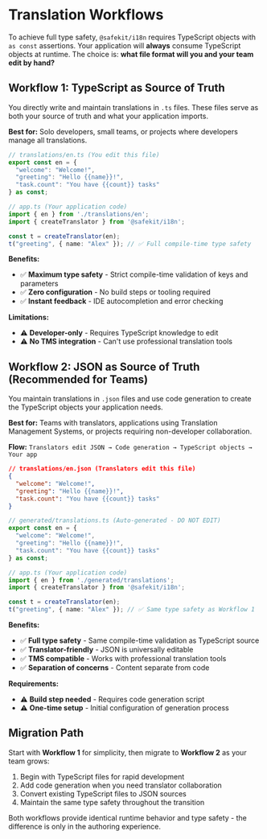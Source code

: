 # Translation Workflows

To achieve full type safety, `@safekit/i18n` requires TypeScript objects with `as const` assertions. Your application will **always** consume TypeScript objects at runtime. The choice is: **what file format will you and your team edit by hand?**

## Workflow 1: TypeScript as Source of Truth

You directly write and maintain translations in `.ts` files. These files serve as both your source of truth and what your application imports.

**Best for:** Solo developers, small teams, or projects where developers manage all translations.

```typescript
// translations/en.ts (You edit this file)
export const en = {
  "welcome": "Welcome!",
  "greeting": "Hello {{name}}!",
  "task.count": "You have {{count}} tasks"
} as const;

// app.ts (Your application code)
import { en } from './translations/en';
import { createTranslator } from '@safekit/i18n';

const t = createTranslator(en);
t("greeting", { name: "Alex" }); // ✅ Full compile-time type safety
```

**Benefits:**
- ✅ **Maximum type safety** - Strict compile-time validation of keys and parameters
- ✅ **Zero configuration** - No build steps or tooling required
- ✅ **Instant feedback** - IDE autocompletion and error checking

**Limitations:**
- ⚠️ **Developer-only** - Requires TypeScript knowledge to edit
- ⚠️ **No TMS integration** - Can't use professional translation tools

## Workflow 2: JSON as Source of Truth (Recommended for Teams)

You maintain translations in `.json` files and use code generation to create the TypeScript objects your application needs.

**Best for:** Teams with translators, applications using Translation Management Systems, or projects requiring non-developer collaboration.

**Flow:** `Translators edit JSON → Code generation → TypeScript objects → Your app`

```json
// translations/en.json (Translators edit this file)
{
  "welcome": "Welcome!",
  "greeting": "Hello {{name}}!",
  "task.count": "You have {{count}} tasks"
}
```

```typescript
// generated/translations.ts (Auto-generated - DO NOT EDIT)
export const en = {
  "welcome": "Welcome!",
  "greeting": "Hello {{name}}!",
  "task.count": "You have {{count}} tasks"
} as const;

// app.ts (Your application code)
import { en } from './generated/translations';
import { createTranslator } from '@safekit/i18n';

const t = createTranslator(en);
t("greeting", { name: "Alex" }); // ✅ Same type safety as Workflow 1
```

**Benefits:**
- ✅ **Full type safety** - Same compile-time validation as TypeScript source
- ✅ **Translator-friendly** - JSON is universally editable
- ✅ **TMS compatible** - Works with professional translation tools
- ✅ **Separation of concerns** - Content separate from code

**Requirements:**
- ⚠️ **Build step needed** - Requires code generation script
- ⚠️ **One-time setup** - Initial configuration of generation process

## Migration Path

Start with **Workflow 1** for simplicity, then migrate to **Workflow 2** as your team grows:

1. Begin with TypeScript files for rapid development
2. Add code generation when you need translator collaboration
3. Convert existing TypeScript files to JSON sources
4. Maintain the same type safety throughout the transition

Both workflows provide identical runtime behavior and type safety - the difference is only in the authoring experience.